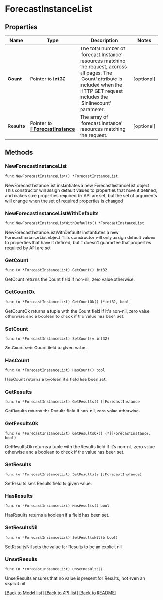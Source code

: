 # ForecastInstanceList

## Properties

Name | Type | Description | Notes
------------ | ------------- | ------------- | -------------
**Count** | Pointer to **int32** | The total number of &#39;forecast.Instance&#39; resources matching the request, accross all pages. The &#39;Count&#39; attribute is included when the HTTP GET request includes the &#39;$inlinecount&#39; parameter. | [optional] 
**Results** | Pointer to [**[]ForecastInstance**](ForecastInstance.md) | The array of &#39;forecast.Instance&#39; resources matching the request. | [optional] 

## Methods

### NewForecastInstanceList

`func NewForecastInstanceList() *ForecastInstanceList`

NewForecastInstanceList instantiates a new ForecastInstanceList object
This constructor will assign default values to properties that have it defined,
and makes sure properties required by API are set, but the set of arguments
will change when the set of required properties is changed

### NewForecastInstanceListWithDefaults

`func NewForecastInstanceListWithDefaults() *ForecastInstanceList`

NewForecastInstanceListWithDefaults instantiates a new ForecastInstanceList object
This constructor will only assign default values to properties that have it defined,
but it doesn't guarantee that properties required by API are set

### GetCount

`func (o *ForecastInstanceList) GetCount() int32`

GetCount returns the Count field if non-nil, zero value otherwise.

### GetCountOk

`func (o *ForecastInstanceList) GetCountOk() (*int32, bool)`

GetCountOk returns a tuple with the Count field if it's non-nil, zero value otherwise
and a boolean to check if the value has been set.

### SetCount

`func (o *ForecastInstanceList) SetCount(v int32)`

SetCount sets Count field to given value.

### HasCount

`func (o *ForecastInstanceList) HasCount() bool`

HasCount returns a boolean if a field has been set.

### GetResults

`func (o *ForecastInstanceList) GetResults() []ForecastInstance`

GetResults returns the Results field if non-nil, zero value otherwise.

### GetResultsOk

`func (o *ForecastInstanceList) GetResultsOk() (*[]ForecastInstance, bool)`

GetResultsOk returns a tuple with the Results field if it's non-nil, zero value otherwise
and a boolean to check if the value has been set.

### SetResults

`func (o *ForecastInstanceList) SetResults(v []ForecastInstance)`

SetResults sets Results field to given value.

### HasResults

`func (o *ForecastInstanceList) HasResults() bool`

HasResults returns a boolean if a field has been set.

### SetResultsNil

`func (o *ForecastInstanceList) SetResultsNil(b bool)`

 SetResultsNil sets the value for Results to be an explicit nil

### UnsetResults
`func (o *ForecastInstanceList) UnsetResults()`

UnsetResults ensures that no value is present for Results, not even an explicit nil

[[Back to Model list]](../README.md#documentation-for-models) [[Back to API list]](../README.md#documentation-for-api-endpoints) [[Back to README]](../README.md)


